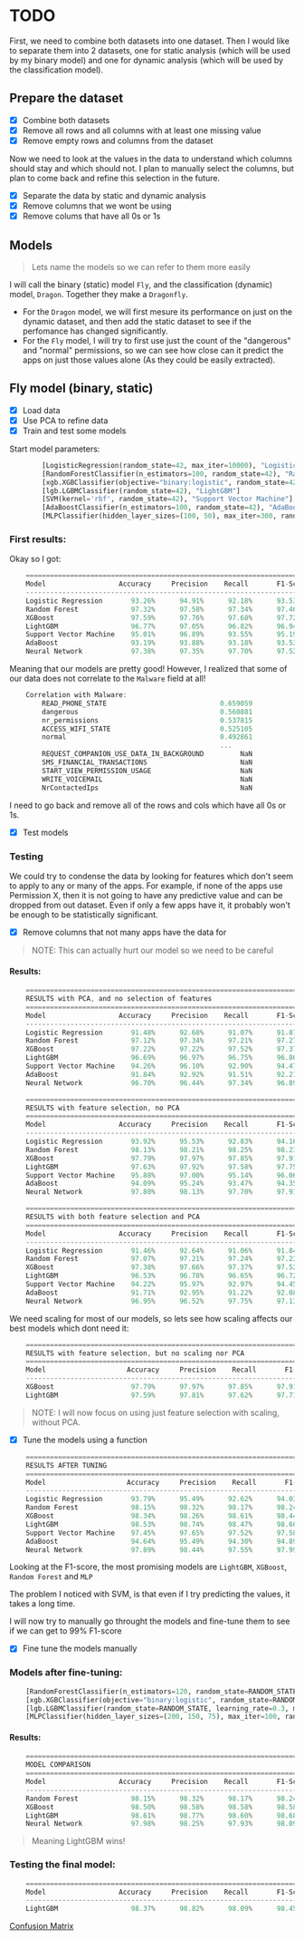 # TODO

First, we need to combine both datasets into one dataset. 
Then I would like to separate them into 2 datasets, one for static analysis (which will be used by my binary model) and one for dynamic analysis (which will be used by the classification model).

## Prepare the dataset
- [x] Combine both datasets
- [x] Remove all rows and all columns with at least one missing value
- [x] Remove empty rows and columns from the dataset

Now we need to look at the values in the data to understand which columns should stay and which should not. 
I plan to manually select the columns, but plan to come back and refine this selection in the future.

- [x] Separate the data by static and dynamic analysis
- [x] Remove columns that we wont be using
- [x] Remove colums that have all 0s or 1s

## Models
> Lets name the models so we can refer to them more easily
 
I will call the binary (static) model `Fly`, and the classification (dynamic) model, `Dragon`. Together they make a `Dragonfly`. 

- For the `Dragon` model, we will first mesure its performance on just on the dynamic dataset, and then add the static dataset to see if the perfomance has changed significantly.
- For the `Fly` model, I will try to first use just the count of the "dangerous" and "normal" permissions, so we can see how close can it predict the apps on just those values alone (As they could be easily extracted). 

## Fly model (binary, static)
- [x] Load data
- [x] Use PCA to refine data
- [x] Train and test some models

Start model parameters: 
```python
        [LogisticRegression(random_state=42, max_iter=10000), "Logistic Regression"],
        [RandomForestClassifier(n_estimators=100, random_state=42), "Random Forest"],
        [xgb.XGBClassifier(objective="binary:logistic", random_state=42), "XGBoost"],
        [lgb.LGBMClassifier(random_state=42), "LightGBM"]
        [SVM(kernel='rbf', random_state=42), "Support Vector Machine"],
        [AdaBoostClassifier(n_estimators=100, random_state=42), "AdaBoost"],
        [MLPClassifier(hidden_layer_sizes=(100, 50), max_iter=300, random_state=42), "Neural Network"],
```

### First results: 
Okay so I got:
```c
    ======================================================================
    Model                  Accuracy     Precision    Recall       F1-Score
    ----------------------------------------------------------------------
    Logistic Regression       93.26%      94.91%      92.18%      93.53%
    Random Forest             97.32%      97.58%      97.34%      97.46%
    XGBoost                   97.59%      97.76%      97.68%      97.72%
    LightGBM                  96.77%      97.05%      96.82%      96.94%
    Support Vector Machine    95.01%      96.89%      93.55%      95.19%
    AdaBoost                  93.19%      93.88%      93.18%      93.53%
    Neural Network            97.38%      97.35%      97.70%      97.52%
```

Meaning that our models are pretty good!
However, I realized that some of our data does not correlate to the `Malware` field at all!
```c
    Correlation with Malware:
        READ_PHONE_STATE                            0.659059
        dangerous                                   0.560881
        nr_permissions                              0.537815
        ACCESS_WIFI_STATE                           0.525105
        normal                                      0.492861
                                                    ...   
        REQUEST_COMPANION_USE_DATA_IN_BACKGROUND         NaN
        SMS_FINANCIAL_TRANSACTIONS                       NaN
        START_VIEW_PERMISSION_USAGE                      NaN
        WRITE_VOICEMAIL                                  NaN
        NrContactedIps                                   NaN
```
I need to go back and remove all of the rows and cols which have all 0s or 1s. 

- [x] Test models

### Testing
We could try to condense the data by looking for features which don't seem to apply to any or many of the apps. For example, if none of the apps use Permission X, then it is not going to have any predictive value and can be dropped from out dataset. Even if only a few apps have it, it probably won't be enough to be statistically significant.

- [x] Remove columns that not many apps have the data for 

> NOTE: This can actually hurt our model so we need to be careful

#### Results: 
```c
    ======================================================================
    RESULTS with PCA, and no selection of features
    ======================================================================
    Model                  Accuracy     Precision    Recall       F1-Score
    ----------------------------------------------------------------------
    Logistic Regression       91.48%      92.68%      91.07%      91.87%
    Random Forest             97.12%      97.34%      97.21%      97.27%
    XGBoost                   97.22%      97.22%      97.52%      97.37%
    LightGBM                  96.69%      96.97%      96.75%      96.86%
    Support Vector Machine    94.26%      96.10%      92.90%      94.47%
    AdaBoost                  91.84%      92.92%      91.51%      92.21%
    Neural Network            96.70%      96.44%      97.34%      96.89%
```
```c
    ======================================================================
    RESULTS with feature selection, no PCA
    ======================================================================
    Model                  Accuracy     Precision    Recall       F1-Score
    ----------------------------------------------------------------------
    Logistic Regression       93.92%      95.53%      92.83%      94.16%
    Random Forest             98.13%      98.21%      98.25%      98.23%
    XGBoost                   97.79%      97.97%      97.85%      97.91%
    LightGBM                  97.63%      97.92%      97.58%      97.75%
    Support Vector Machine    95.88%      97.00%      95.14%      96.06%
    AdaBoost                  94.09%      95.24%      93.47%      94.35%
    Neural Network            97.80%      98.13%      97.70%      97.91%
```
```c
    ======================================================================
    RESULTS with both feature selection and PCA
    ======================================================================
    Model                  Accuracy     Precision    Recall       F1-Score
    ----------------------------------------------------------------------
    Logistic Regression       91.46%      92.64%      91.06%      91.84%
    Random Forest             97.07%      97.21%      97.24%      97.23%
    XGBoost                   97.38%      97.66%      97.37%      97.52%
    LightGBM                  96.53%      96.78%      96.65%      96.72%
    Support Vector Machine    94.22%      95.97%      92.97%      94.45%
    AdaBoost                  91.71%      92.95%      91.22%      92.08%
    Neural Network            96.95%      96.52%      97.75%      97.13%
```
We need scaling for most of our models, so lets see how scaling affects our best models which dont need it:
```c
    ======================================================================
    RESULTS with feature selection, but no scaling nor PCA 
    ======================================================================
    Model                    Accuracy     Precision    Recall       F1-Score
    ----------------------------------------------------------------------
    XGBoost                   97.79%      97.97%      97.85%      97.91%
    LightGBM                  97.59%      97.81%      97.62%      97.71%
```
> NOTE: I will now focus on using just feature selection with scaling, without PCA. 

- [x] Tune the models using a function
```c
    ======================================================================
    RESULTS AFTER TUNING
    ======================================================================
    Model                    Accuracy     Precision    Recall       F1-Score
    ----------------------------------------------------------------------
    Logistic Regression       93.79%      95.49%      92.62%      94.03%
    Random Forest             98.15%      98.32%      98.17%      98.24%
    XGBoost                   98.34%      98.26%      98.61%      98.44%
    LightGBM                  98.53%      98.74%      98.47%      98.60%
    Support Vector Machine    97.45%      97.65%      97.52%      97.58%
    AdaBoost                  94.64%      95.49%      94.30%      94.89%
    Neural Network            97.89%      98.44%      97.55%      97.99%
```
Looking at the F1-score, the most promising models are `LightGBM`, `XGBoost`, `Random Forest` and `MLP`

The problem I noticed with SVM, is that even if I try predicting the values, it takes a long time.

I will now try to manually go throught the models and fine-tune them to see if we can get to 99% F1-score
- [x] Fine tune the models manually

### Models after fine-tuning:
```python
    [RandomForestClassifier(n_estimators=120, random_state=RANDOM_STATE, max_depth=30, min_samples_split=2, min_samples_leaf=1), "Random Forest"],
    [xgb.XGBClassifier(objective="binary:logistic", random_state=RANDOM_STATE, colsample_bytree=0.3, learning_rate=0.3, max_depth=9, n_estimators=300), "XGBoost"],
    [lgb.LGBMClassifier(random_state=RANDOM_STATE, learning_rate=0.3, max_depth=-1, n_estimators=400, num_leaves=100), "LightGBM"],
    [MLPClassifier(hidden_layer_sizes=(200, 150, 75), max_iter=100, random_state=RANDOM_STATE, alpha=0.00085, activation='relu', early_stopping=True), "Neural Network"]
```

#### Results: 
```c
    ======================================================================
    MODEL COMPARISON
    ======================================================================
    Model                  Accuracy     Precision    Recall       F1-Score
    ----------------------------------------------------------------------
    Random Forest             98.15%      98.32%      98.17%      98.24%
    XGBoost                   98.50%      98.58%      98.58%      98.58%
    LightGBM                  98.61%      98.77%      98.60%      98.68%
    Neural Network            97.98%      98.25%      97.93%      98.09%
```

> Meaning LightGBM wins!

### Testing the final model:
```c
    ======================================================================
    Model                  Accuracy     Precision    Recall       F1-Score
    ----------------------------------------------------------------------
    LightGBM                  98.37%      98.82%      98.09%      98.45%
```
[Confusion Matrix](Binary_res.png)
